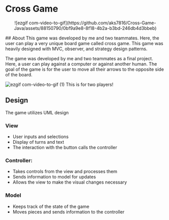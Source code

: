 # Cross Game
<p align="center">
![ezgif com-video-to-gif](https://github.com/aks7816/Cross-Game-Java/assets/88150790/0bf9a9e8-8f18-4b2a-b3bd-246db4d3bbeb)
</p>
## About
This game was developed by me and two teammates. Here, the user can play a very unique board game called cross game. This game was heavily designed with MVC, observer, and strategy design patterns.

The game was developed by me and two teammates as a final project. Here, a user can play against a computer or against another human. The goal of the game is for the user to move all their arrows to the opposite side of the board. 

![ezgif com-video-to-gif (1)](https://github.com/aks7816/Cross-Game-Java/assets/88150790/12ec7aae-5ff5-4bdc-9086-3ad246b5842d)
This is for two players!

## Design

The game utilizes UML design
### View
  - User inputs and selections
  - Display of turns and text
  - The interaction with the button calls the controller
### Controller:
  - Takes controls from the view and processes them
  - Sends information to model for updates
  - Allows the view to make the visual changes necessary
### Model
  - Keeps track of the state of the game
  - Moves pieces and sends information to the controller

<div align="center">





